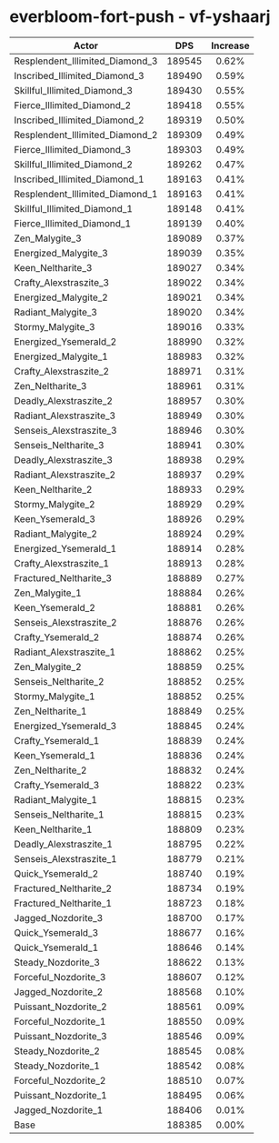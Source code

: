 # everbloom-fort-push - vf-yshaarj
| Actor | DPS | Increase |
|---|:---:|:---:|
|Resplendent_Illimited_Diamond_3|189545|0.62%|
|Inscribed_Illimited_Diamond_3|189490|0.59%|
|Skillful_Illimited_Diamond_3|189430|0.55%|
|Fierce_Illimited_Diamond_2|189418|0.55%|
|Inscribed_Illimited_Diamond_2|189319|0.50%|
|Resplendent_Illimited_Diamond_2|189309|0.49%|
|Fierce_Illimited_Diamond_3|189303|0.49%|
|Skillful_Illimited_Diamond_2|189262|0.47%|
|Inscribed_Illimited_Diamond_1|189163|0.41%|
|Resplendent_Illimited_Diamond_1|189163|0.41%|
|Skillful_Illimited_Diamond_1|189148|0.41%|
|Fierce_Illimited_Diamond_1|189139|0.40%|
|Zen_Malygite_3|189089|0.37%|
|Energized_Malygite_3|189039|0.35%|
|Keen_Neltharite_3|189027|0.34%|
|Crafty_Alexstraszite_3|189022|0.34%|
|Energized_Malygite_2|189021|0.34%|
|Radiant_Malygite_3|189020|0.34%|
|Stormy_Malygite_3|189016|0.33%|
|Energized_Ysemerald_2|188990|0.32%|
|Energized_Malygite_1|188983|0.32%|
|Crafty_Alexstraszite_2|188971|0.31%|
|Zen_Neltharite_3|188961|0.31%|
|Deadly_Alexstraszite_2|188957|0.30%|
|Radiant_Alexstraszite_3|188949|0.30%|
|Senseis_Alexstraszite_3|188946|0.30%|
|Senseis_Neltharite_3|188941|0.30%|
|Deadly_Alexstraszite_3|188938|0.29%|
|Radiant_Alexstraszite_2|188937|0.29%|
|Keen_Neltharite_2|188933|0.29%|
|Stormy_Malygite_2|188929|0.29%|
|Keen_Ysemerald_3|188926|0.29%|
|Radiant_Malygite_2|188924|0.29%|
|Energized_Ysemerald_1|188914|0.28%|
|Crafty_Alexstraszite_1|188913|0.28%|
|Fractured_Neltharite_3|188889|0.27%|
|Zen_Malygite_1|188884|0.26%|
|Keen_Ysemerald_2|188881|0.26%|
|Senseis_Alexstraszite_2|188876|0.26%|
|Crafty_Ysemerald_2|188874|0.26%|
|Radiant_Alexstraszite_1|188862|0.25%|
|Zen_Malygite_2|188859|0.25%|
|Senseis_Neltharite_2|188852|0.25%|
|Stormy_Malygite_1|188852|0.25%|
|Zen_Neltharite_1|188849|0.25%|
|Energized_Ysemerald_3|188845|0.24%|
|Crafty_Ysemerald_1|188839|0.24%|
|Keen_Ysemerald_1|188836|0.24%|
|Zen_Neltharite_2|188832|0.24%|
|Crafty_Ysemerald_3|188822|0.23%|
|Radiant_Malygite_1|188815|0.23%|
|Senseis_Neltharite_1|188815|0.23%|
|Keen_Neltharite_1|188809|0.23%|
|Deadly_Alexstraszite_1|188795|0.22%|
|Senseis_Alexstraszite_1|188779|0.21%|
|Quick_Ysemerald_2|188740|0.19%|
|Fractured_Neltharite_2|188734|0.19%|
|Fractured_Neltharite_1|188723|0.18%|
|Jagged_Nozdorite_3|188700|0.17%|
|Quick_Ysemerald_3|188677|0.16%|
|Quick_Ysemerald_1|188646|0.14%|
|Steady_Nozdorite_3|188622|0.13%|
|Forceful_Nozdorite_3|188607|0.12%|
|Jagged_Nozdorite_2|188568|0.10%|
|Puissant_Nozdorite_2|188561|0.09%|
|Forceful_Nozdorite_1|188550|0.09%|
|Puissant_Nozdorite_3|188546|0.09%|
|Steady_Nozdorite_2|188545|0.08%|
|Steady_Nozdorite_1|188542|0.08%|
|Forceful_Nozdorite_2|188510|0.07%|
|Puissant_Nozdorite_1|188495|0.06%|
|Jagged_Nozdorite_1|188406|0.01%|
|Base|188385|0.00%|
